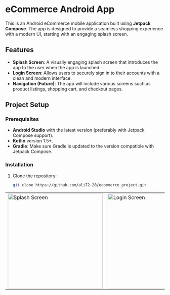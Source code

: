 # eCommerce Android App

This is an Android eCommerce mobile application built using **Jetpack Compose**. The app is designed to provide a seamless shopping experience with a modern UI, starting with an engaging splash screen. 

## Features

- **Splash Screen**: A visually engaging splash screen that introduces the app to the user when the app is launched.
- **Login Screen**: Allows users to securely sign in to their accounts with a clean and modern interface.
- **Navigation (Future)**: The app will include various screens such as product listings, shopping cart, and checkout pages.


## Project Setup

### Prerequisites

- **Android Studio** with the latest version (preferably with Jetpack Compose support).
- **Kotlin** version 1.5+.
- **Gradle**: Make sure Gradle is updated to the version compatible with Jetpack Compose.

### Installation

1. Clone the repository:
   ```bash
   git clone https://github.com/ali72-20/ecommerce_project.git

<table>
  <tr>
    <td><img src="images/splash_image.png" alt="Splash Screen" width="300"/></td>
    <td><img src="images/login_image.png" alt="Login Screen" width="300"/></td>
  </tr>
</table>

